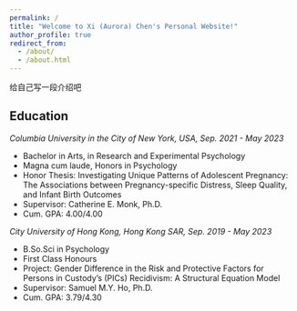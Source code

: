 ```yaml
---
permalink: /
title: "Welcome to Xi (Aurora) Chen's Personal Website!"
author_profile: true
redirect_from: 
  - /about/
  - /about.html
---
```


给自己写一段介绍吧

Education
------
*Columbia University in the City of New York, USA, Sep. 2021 - May 2023*
- Bachelor in Arts, in Research and Experimental Psychology
- Magna cum laude, Honors in Psychology
- Honor Thesis: Investigating Unique Patterns of Adolescent Pregnancy: The Associations between Pregnancy-specific Distress, Sleep Quality, and Infant Birth Outcomes
- Supervisor: Catherine E. Monk, Ph.D. 
- Cum. GPA: 4.00/4.00

*City University of Hong Kong, Hong Kong SAR, Sep. 2019 - May 2023*
- B.So.Sci in Psychology
- First Class Honours
- Project: Gender Difference in the Risk and Protective Factors for Persons in Custody’s (PICs) Recidivism: A Structural Equation Model
- Supervisor: Samuel M.Y. Ho, Ph.D. 
- Cum. GPA: 3.79/4.30 

